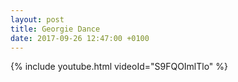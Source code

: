 ```yaml
---
layout: post
title: Georgie Dance
date: 2017-09-26 12:47:00 +0100
---
```

{% include youtube.html videoId="S9FQOImlTlo" %}